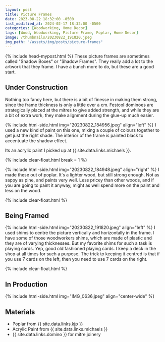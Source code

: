 ```yaml
---
layout: post
title: Picture Frames
date: 2023-08-22 18:32:00 -0500
last_modified_at: 2024-02-17 18:32:00 -0500
categories: [Woodworking, Home Decor]
tags: [Wood, Woodworking, Picture Frame, Poplar, Home Decor]
image: /thumbnails/20230822_191820.jpeg
img_path: "/assets/img/posts/picture-frames"
---
```

{% include head-mypost.html %}
These picture frames are sometimes called "Shadow Boxes" or "Shadow Frames". They really add a lot to the artwork that they frame. I have a bunch more to do, but these are a good start.

## Under Construction

Nothing too fancy here, but there is a bit of finesse in making them strong, since the frame thickness is only a little over a cm. Festool dominoes are strategically placed at the mitres to give added strength, and while they are a bit of extra work, they make alignment during the glue-up much easier.

{% include html-side.html img="20230822_184956.jpeg" align="left" %}
I used a new kind of paint on this one, mixing a couple of colours together to get just the right shade. The interior of the frame is painted black to accentuate the shadow effect.

Its an acrylic paint I picked up at {{ site.data.links.michaels }}.

{% include clear-float.html break = 1 %}

{% include html-side.html img="20230822_184948.jpeg" align="right" %}
I made these out of poplar.  It's a lighter wood, but still strong enough. Not as sappy as pine, and paints very well. Less pricey than other woods, and if you are going to paint it anyway, might as well spend more on the paint and less on the wood.

{% include clear-float.html %}

## Being Framed

{% include html-side.html img="20230822_191820.jpeg" align="left" %}
I used shims to centre the picture vertically and horizontally in the frame.  I have some of those woodworkers shims, which are made of plastic and they are of varying thicknesses.  But my favorite shims for such a task is playing cards.  Yep, good old fashioned playing cards.  I keep a deck in the shop at all times for such a purpose.  The trick to keeping it centred is that if you use 7 cards on the left, then you need to use 7 cards on the right.

{% include clear-float.html %}

## In Production

{% include html-side.html img="IMG_0636.jpeg" align="center-wide" %}

## Materials

- Poplar from {{ site.data.links.kjp }}
- Acrylic Paint from {{ site.data.links.michaels }}
- {{ site.data.links.domino }} for mitre joinery
